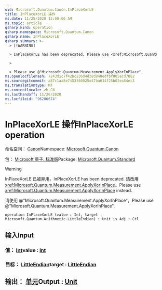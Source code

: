 ```yaml
---
uid: Microsoft.Quantum.Canon.InPlaceXorLE
title: InPlaceXorLE 操作
ms.date: 11/25/2020 12:00:00 AM
ms.topic: article
qsharp.kind: operation
qsharp.namespace: Microsoft.Quantum.Canon
qsharp.name: InPlaceXorLE
qsharp.summary: >-
  > [!WARNING]

  > InPlaceXorLE has been deprecated. Please use <xref:Microsoft.Quantum.Measurement.ApplyXorInPlace> instead.

  >

  > Please use @"Microsoft.Quantum.Measurement.ApplyXorInPlace".
ms.openlocfilehash: 7243d1c7f42bc236d4d38d848edfbf005ecd7882
ms.sourcegitcommit: a87c1aa8e7453360025e47ba614f25b02ea84ec3
ms.translationtype: MT
ms.contentlocale: zh-CN
ms.lasthandoff: 11/26/2020
ms.locfileid: "96206674"
---
```

# <a name="inplacexorle-operation"></a><span data-ttu-id="bc20d-102">InPlaceXorLE 操作</span><span class="sxs-lookup"><span data-stu-id="bc20d-102">InPlaceXorLE operation</span></span>

<span data-ttu-id="bc20d-103">命名空间： [Canon](xref:Microsoft.Quantum.Canon)</span><span class="sxs-lookup"><span data-stu-id="bc20d-103">Namespace: [Microsoft.Quantum.Canon](xref:Microsoft.Quantum.Canon)</span></span>

<span data-ttu-id="bc20d-104">包： [Microsoft 量子. 标准版](https://nuget.org/packages/Microsoft.Quantum.Standard)</span><span class="sxs-lookup"><span data-stu-id="bc20d-104">Package: [Microsoft.Quantum.Standard](https://nuget.org/packages/Microsoft.Quantum.Standard)</span></span>


> [!WARNING]
> <span data-ttu-id="bc20d-105">InPlaceXorLE 已被弃用。</span><span class="sxs-lookup"><span data-stu-id="bc20d-105">InPlaceXorLE has been deprecated.</span></span> <span data-ttu-id="bc20d-106">请改用 <xref:Microsoft.Quantum.Measurement.ApplyXorInPlace>。</span><span class="sxs-lookup"><span data-stu-id="bc20d-106">Please use <xref:Microsoft.Quantum.Measurement.ApplyXorInPlace> instead.</span></span>
>
> <span data-ttu-id="bc20d-107">请使用 @"Microsoft.Quantum.Measurement.ApplyXorInPlace"。</span><span class="sxs-lookup"><span data-stu-id="bc20d-107">Please use @"Microsoft.Quantum.Measurement.ApplyXorInPlace".</span></span>



```qsharp
operation InPlaceXorLE (value : Int, target : Microsoft.Quantum.Arithmetic.LittleEndian) : Unit is Adj + Ctl
```


## <a name="input"></a><span data-ttu-id="bc20d-108">输入</span><span class="sxs-lookup"><span data-stu-id="bc20d-108">Input</span></span>

### <a name="value--int"></a><span data-ttu-id="bc20d-109">值： [Int](xref:microsoft.quantum.lang-ref.int)</span><span class="sxs-lookup"><span data-stu-id="bc20d-109">value : [Int](xref:microsoft.quantum.lang-ref.int)</span></span>




### <a name="target--littleendian"></a><span data-ttu-id="bc20d-110">目标： [LittleEndian](xref:Microsoft.Quantum.Arithmetic.LittleEndian)</span><span class="sxs-lookup"><span data-stu-id="bc20d-110">target : [LittleEndian](xref:Microsoft.Quantum.Arithmetic.LittleEndian)</span></span>





## <a name="output--unit"></a><span data-ttu-id="bc20d-111">输出： [单元](xref:microsoft.quantum.lang-ref.unit)</span><span class="sxs-lookup"><span data-stu-id="bc20d-111">Output : [Unit](xref:microsoft.quantum.lang-ref.unit)</span></span>

